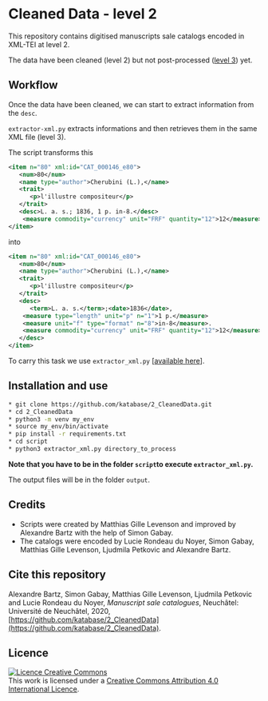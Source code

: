 # Cleaned Data - level 2

This repository contains digitised manuscripts sale catalogs encoded in XML-TEI at level 2.

The data have been cleaned (level 2) but not post-processed ([level 3](https://github.com/katabase/3_TaggedData)) yet.

## Workflow

Once the data have been cleaned, we can start to extract information from the `desc`.

`extractor-xml.py` extracts informations and then retrieves them in the same XML file (level 3). 

The script transforms this


```xml
<item n="80" xml:id="CAT_000146_e80">
   <num>80</num>
   <name type="author">Cherubini (L.),</name>
   <trait>
      <p>l'illustre compositeur</p>
   </trait>
   <desc>L. a. s.; 1836, 1 p. in-8.</desc>
    <measure commodity="currency" unit="FRF" quantity="12">12</measure>
</item>
```

into


```xml
<item n="80" xml:id="CAT_000146_e80">
   <num>80</num>
   <name type="author">Cherubini (L.),</name>
   <trait>
      <p>l'illustre compositeur</p>
   </trait>
   <desc>
      <term>L. a. s.</term>;<date>1836</date>,
   	<measure type="length" unit="p" n="1">1 p.</measure> 
   	<measure unit="f" type="format" n="8">in-8</measure>.
   	<measure commodity="currency" unit="FRF" quantity="12">12</measure>
   </desc>
</item>
```

To carry this task we use `extractor_xml.py` [[available here](https://github.com/katabase/2_CleanedData/tree/master/script/extractor-xml.py)].

## Installation and use

```bash
* git clone https://github.com/katabase/2_CleanedData.git
* cd 2_CleanedData
* python3 -m venv my_env
* source my_env/bin/activate
* pip install -r requirements.txt
* cd script 
* python3 extractor_xml.py directory_to_process
```

**Note that you have to be in the folder `script`to execute `extractor_xml.py`.**

The output files will be in the folder `output`.

## Credits

* Scripts were created by Matthias Gille Levenson and improved by Alexandre Bartz with the help of Simon Gabay.
* The catalogs were encoded by Lucie Rondeau du Noyer, Simon Gabay, Matthias Gille Levenson, Ljudmila Petkovic and Alexandre Bartz.


## Cite this repository
Alexandre Bartz, Simon Gabay, Matthias Gille Levenson, Ljudmila Petkovic and Lucie Rondeau du Noyer, _Manuscript sale catalogues_, Neuchâtel: Université de Neuchâtel, 2020, [https://github.com/katabase/2_CleanedData](https://github.com/katabase/2_CleanedData).

## Licence
<a rel="license" href="http://creativecommons.org/licenses/by/4.0/"><img alt="Licence Creative Commons" style="border-width:0" src="https://i.creativecommons.org/l/by/4.0/88x31.png" /></a><br />This work is licensed under a <a rel="license" href="http://creativecommons.org/licenses/by/4.0/">Creative Commons Attribution 4.0 International Licence</a>.
